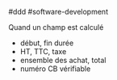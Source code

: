 
#ddd #software-development 


Quand un champ est calculé
- début, fin durée
- HT, TTC, taxe
- ensemble des achat, total
- numéro CB vérifiable